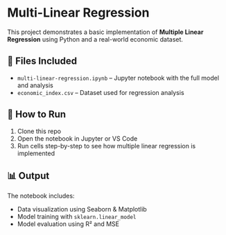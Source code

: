 # Multi-Linear Regression

This project demonstrates a basic implementation of **Multiple Linear Regression** using Python and a real-world economic dataset.

## 📂 Files Included

- `multi-linear-regression.ipynb` – Jupyter notebook with the full model and analysis
- `economic_index.csv` – Dataset used for regression analysis

## 🚀 How to Run

1. Clone this repo
2. Open the notebook in Jupyter or VS Code
3. Run cells step-by-step to see how multiple linear regression is implemented

## 📊 Output

The notebook includes:
- Data visualization using Seaborn & Matplotlib
- Model training with `sklearn.linear_model`
- Model evaluation using R² and MSE